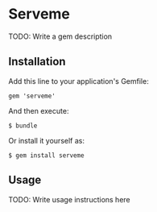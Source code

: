 # Serveme

TODO: Write a gem description

## Installation

Add this line to your application's Gemfile:

    gem 'serveme'

And then execute:

    $ bundle

Or install it yourself as:

    $ gem install serveme

## Usage

TODO: Write usage instructions here
